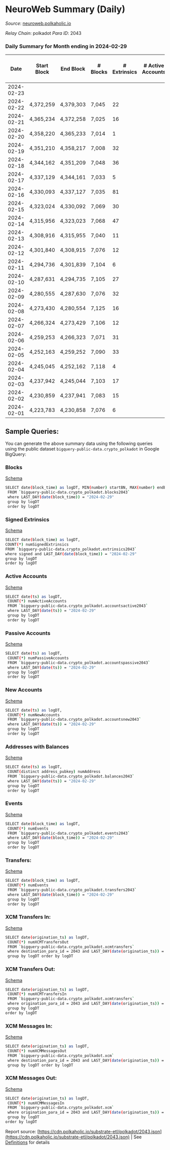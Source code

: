 # NeuroWeb Summary (Daily)

_Source_: [neuroweb.polkaholic.io](https://neuroweb.polkaholic.io)

*Relay Chain*: polkadot
*Para ID*: 2043



### Daily Summary for Month ending in 2024-02-29


| Date    | Start Block | End Block | # Blocks | # Extrinsics | # Active Accounts | # Passive Accounts | # New Accounts | # Addresses | # Events  | # Transfers ($USD) | # XCM Transfers In ($USD) | # XCM Transfers Out ($USD) | # XCM In | # XCM Out | Issues |
|---------|-------------|-----------|----------|--------------|-------------------|--------------------|----------------|-------------|-----------|--------------------|---------------------------|----------------------------|----------|-----------|--------|
| 2024-02-23 |  |  |  |  |  |  |  |  |  |   |   |   |  |  |  |
| 2024-02-22 | 4,372,259 | 4,379,303 | 7,045 | 22 |  |  |  | 3,931 | 919,631 | 40,368  |   |   |  |  |  |
| 2024-02-21 | 4,365,234 | 4,372,258 | 7,025 | 16 |  |  |  | 3,931 | 896,448 | 41,722  |   |   |  |  |  |
| 2024-02-20 | 4,358,220 | 4,365,233 | 7,014 | 1 |  |  |  | 3,931 | 925,909 | 42,272  |   |   |  |  |  |
| 2024-02-19 | 4,351,210 | 4,358,217 | 7,008 | 32 |  |  |  | 3,931 | 958,493 | 41,876  |   |   |  |  |  |
| 2024-02-18 | 4,344,162 | 4,351,209 | 7,048 | 36 |  |  |  | 3,920 | 1,018,850 | 44,824  |   |   |  |  |  |
| 2024-02-17 | 4,337,129 | 4,344,161 | 7,033 | 5 |  |  |  | 3,920 | 1,077,484 | 44,944  |   |   |  |  |  |
| 2024-02-16 | 4,330,093 | 4,337,127 | 7,035 | 81 |  |  |  | 3,920 | 1,061,440 | 47,497  |   |   |  |  |  |
| 2024-02-15 | 4,323,024 | 4,330,092 | 7,069 | 30 |  |  |  | 3,884 | 1,040,066 | 49,616  |   |   |  |  |  |
| 2024-02-14 | 4,315,956 | 4,323,023 | 7,068 | 47 |  |  |  | 3,885 | 1,088,195 | 50,755  |   |   |  |  |  |
| 2024-02-13 | 4,308,916 | 4,315,955 | 7,040 | 11 |  |  |  | 3,871 | 1,087,756 | 52,380  |   |   |  |  |  |
| 2024-02-12 | 4,301,840 | 4,308,915 | 7,076 | 12 |  |  |  | 3,871 | 1,055,461 | 51,750  |   |   |  |  |  |
| 2024-02-11 | 4,294,736 | 4,301,839 | 7,104 | 6 |  |  |  | 3,871 | 1,185,834 | 53,757  |   |   |  |  |  |
| 2024-02-10 | 4,287,631 | 4,294,735 | 7,105 | 27 |  |  |  | 3,871 | 1,145,075 | 55,391  |   |   |  |  |  |
| 2024-02-09 | 4,280,555 | 4,287,630 | 7,076 | 32 |  |  |  | 3,869 | 1,140,213 | 55,119  |   |   |  |  |  |
| 2024-02-08 | 4,273,430 | 4,280,554 | 7,125 | 16 |  |  |  | 3,865 | 1,157,855 | 56,914  |   |   |  |  |  |
| 2024-02-07 | 4,266,324 | 4,273,429 | 7,106 | 12 |  |  |  | 3,861 | 1,146,620 | 54,978  |   |   |  |  |  |
| 2024-02-06 | 4,259,253 | 4,266,323 | 7,071 | 31 |  |  |  | 3,859 | 1,179,092 | 52,859  |   |   |  |  |  |
| 2024-02-05 | 4,252,163 | 4,259,252 | 7,090 | 33 |  |  |  | 3,859 | 1,179,390 | 54,968  |   |   |  |  |  |
| 2024-02-04 | 4,245,045 | 4,252,162 | 7,118 | 4 |  |  |  | 3,858 | 1,142,475 | 55,247  |   |   |  |  |  |
| 2024-02-03 | 4,237,942 | 4,245,044 | 7,103 | 17 |  |  |  | 3,857 | 1,151,187 | 56,000  |   |   |  |  |  |
| 2024-02-02 | 4,230,859 | 4,237,941 | 7,083 | 15 |  |  |  | 3,857 | 1,123,947 | 51,611  |   |   |  |  |  |
| 2024-02-01 | 4,223,783 | 4,230,858 | 7,076 | 6 |  |  |  | 3,856 | 1,104,215 | 52,972  |   |   | 1 |  |  |

## Sample Queries:
You can generate the above summary data using the following queries using the public dataset `bigquery-public-data.crypto_polkadot` in Google BigQuery:


### Blocks 

[Schema](https://github.com/colorfulnotion/substrate-etl/blob/main/schema/blocks.json)

```bash
SELECT date(block_time) as logDT, MIN(number) startBN, MAX(number) endBN, COUNT(*) numBlocks 
 FROM `bigquery-public-data.crypto_polkadot.blocks2043`  
 where LAST_DAY(date(block_time)) = "2024-02-29" 
 group by logDT 
 order by logDT
```

### Signed Extrinsics 

[Schema](https://github.com/colorfulnotion/substrate-etl/blob/main/schema/extrinsics.json)

```bash
SELECT date(block_time) as logDT, 
COUNT(*) numSignedExtrinsics 
FROM `bigquery-public-data.crypto_polkadot.extrinsics2043`  
where signed and LAST_DAY(date(block_time)) = "2024-02-29" 
group by logDT 
order by logDT
```

### Active Accounts 

[Schema](https://github.com/colorfulnotion/substrate-etl/blob/main/schema/accountsactive.json)

```bash
SELECT date(ts) as logDT, 
 COUNT(*) numActiveAccounts 
 FROM `bigquery-public-data.crypto_polkadot.accountsactive2043` 
 where LAST_DAY(date(ts)) = "2024-02-29" 
 group by logDT 
 order by logDT
```

### Passive Accounts 

[Schema](https://github.com/colorfulnotion/substrate-etl/blob/main/schema/accountspassive.json)

```bash
SELECT date(ts) as logDT, 
 COUNT(*) numPassiveAccounts 
 FROM `bigquery-public-data.crypto_polkadot.accountspassive2043` 
 where LAST_DAY(date(ts)) = "2024-02-29" 
 group by logDT 
 order by logDT
```

### New Accounts 

[Schema](https://github.com/colorfulnotion/substrate-etl/blob/main/schema/accountsnew.json)

```bash
SELECT date(ts) as logDT, 
 COUNT(*) numNewAccounts 
 FROM `bigquery-public-data.crypto_polkadot.accountsnew2043` 
 where LAST_DAY(date(ts)) = "2024-02-29" 
 group by logDT
 order by logDT
```

### Addresses with Balances 

[Schema](https://github.com/colorfulnotion/substrate-etl/blob/main/schema/balances.json)

```bash
SELECT date(ts) as logDT,
 COUNT(distinct address_pubkey) numAddress 
 FROM `bigquery-public-data.crypto_polkadot.balances2043` 
 where LAST_DAY(date(ts)) = "2024-02-29" 
 group by logDT 
 order by logDT
```

### Events 

[Schema](https://github.com/colorfulnotion/substrate-etl/blob/main/schema/events.json)

```bash
SELECT date(block_time) as logDT, 
 COUNT(*) numEvents 
 FROM `bigquery-public-data.crypto_polkadot.events2043` 
 where LAST_DAY(date(block_time)) = "2024-02-29" 
 group by logDT 
 order by logDT
```

### Transfers:

[Schema](https://github.com/colorfulnotion/substrate-etl/blob/main/schema/transfers.json)

```bash
SELECT date(block_time) as logDT, 
 COUNT(*) numEvents 
 FROM `bigquery-public-data.crypto_polkadot.transfers2043` 
 where LAST_DAY(date(block_time)) = "2024-02-29" 
 group by logDT 
 order by logDT
```

### XCM Transfers In: 

[Schema](https://github.com/colorfulnotion/substrate-etl/blob/main/schema/xcmtransfers.json)

```bash
SELECT date(origination_ts) as logDT, 
 COUNT(*) numXCMTransfersOut 
 FROM `bigquery-public-data.crypto_polkadot.xcmtransfers` 
 where destination_para_id = 2043 and LAST_DAY(date(origination_ts)) = "2024-02-29" 
 group by logDT order by logDT
```

### XCM Transfers Out: 

[Schema](https://github.com/colorfulnotion/substrate-etl/blob/main/schema/xcmtransfers.json)

```bash
SELECT date(origination_ts) as logDT, 
 COUNT(*) numXCMTransfersIn 
 FROM `bigquery-public-data.crypto_polkadot.xcmtransfers` 
 where origination_para_id = 2043 and LAST_DAY(date(origination_ts)) = "2024-02-29" 
 group by logDT 
order by logDT
```

### XCM Messages In: 

[Schema](https://github.com/colorfulnotion/substrate-etl/blob/main/schema/xcm.json)

```bash
SELECT date(origination_ts) as logDT, 
 COUNT(*) numXCMMessagesOut 
 FROM `bigquery-public-data.crypto_polkadot.xcm` 
 where destination_para_id = 2043 and LAST_DAY(date(origination_ts)) = "2024-02-29" 
 group by logDT order by logDT
```

### XCM Messages Out: 

[Schema](https://github.com/colorfulnotion/substrate-etl/blob/main/schema/xcm.json)

```bash
SELECT date(origination_ts) as logDT, 
 COUNT(*) numXCMMessagesIn 
 FROM `bigquery-public-data.crypto_polkadot.xcm` 
 where origination_para_id = 2043 and LAST_DAY(date(origination_ts)) = "2024-02-29" 
 group by logDT 
order by logDT
```


Report source: [https://cdn.polkaholic.io/substrate-etl/polkadot/2043.json](https://cdn.polkaholic.io/substrate-etl/polkadot/2043.json) | See [Definitions](/DEFINITIONS.md) for details
